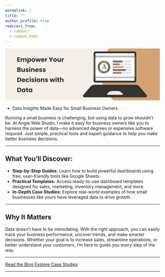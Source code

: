 ```yaml
---
permalink: /
title: ""
author_profile: true
redirect_from: 
  - /about/
  - /about.html
---
```


<img src="/images/angiewebstudiohero.png" alt="Empower Your Business Decisions with Data">

* Data Insights Made Easy for Small Business Owners

Running a small business is challenging, but using data to grow shouldn’t be. At Angie Web Studio, I make it easy for business owners like you to harness the power of data—no advanced degrees or expensive software required. Just simple, practical tools and expert guidance to help you make better business decisions.

---

## What You’ll Discover:

- **Step-by-Step Guides:** Learn how to build powerful dashboards using free, user-friendly tools like Google Sheets.
- **Practical Templates:** Access ready-to-use dashboard templates designed for sales, marketing, inventory management, and more.
- **In-Depth Case Studies:** Explore real-world examples of how small businesses like yours have leveraged data to drive growth.

---

## Why It Matters

Data doesn’t have to be intimidating. With the right approach, you can easily track your business performance, uncover trends, and make smarter decisions. Whether your goal is to increase sales, streamline operations, or better understand your customers, I’m here to guide you every step of the way.

---

[Read the Blog][blog] [Explore Case Studies][case-studies]

---

[blog]: https://angiewebstudio.com/year-archive/
[case-studies]: https://angiewebstudio.com/portfolio/